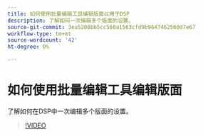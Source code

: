 ```yaml
---
title: 如何使用批量编辑工具编辑版面以用于DSP
description: 了解如何一次编辑多个版面的设置。
source-git-commit: 3ea5208bb5cc560a1563cfd9b9647462560d7e67
workflow-type: tm+mt
source-wordcount: '42'
ht-degree: 0%

---
```


# 如何使用批量编辑工具编辑版面

了解如何在DSP中一次编辑多个版面的设置。

>[!VIDEO](https://video.tv.adobe.com/v/339205)
